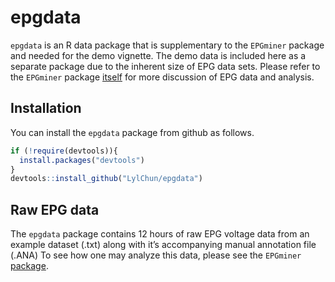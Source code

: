 
<!-- README.md is generated from README.Rmd. Please edit that file -->

# epgdata

<!-- badges: start -->
<!-- badges: end -->

`epgdata` is an R data package that is supplementary to the `EPGminer`
package and needed for the demo vignette. The demo data is included here
as a separate package due to the inherent size of EPG data sets. Please
refer to the `EPGminer` package
[itself](https://github.com/LylChun/EPGminer) for more discussion of EPG
data and analysis.

## Installation

You can install the `epgdata` package from github as follows.

``` r
if (!require(devtools)){
  install.packages("devtools")
}
devtools::install_github("LylChun/epgdata")
```

## Raw EPG data

The `epgdata` package contains 12 hours of raw EPG voltage data from an
example dataset (.txt) along with it’s accompanying manual annotation
file (.ANA) To see how one may analyze this data, please see the
`EPGminer` [package](https://github.com/LylChun/EPGminer).
